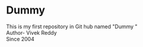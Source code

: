 # Dummy
This is my first repository in Git hub named "Dummy "
<br>
Author- Vivek Reddy
<br>
Since 2004
